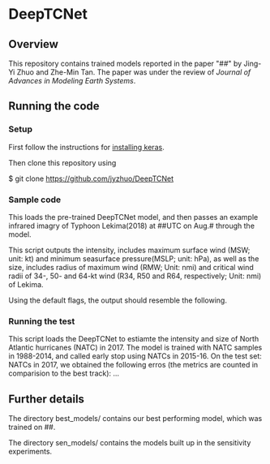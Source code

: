 # DeepTCNet
## Overview
This repository contains trained models reported in the paper "##" by Jing-Yi Zhuo and Zhe-Min Tan. The paper was under the review of *Journal of Advances in Modeling Earth Systems*.

## Running the code
### Setup
First follow the instructions for [installing keras].


[installing keras]:    https://keras.io/#installation/ 

Then clone this repository using 

$ git clone https://github.com/jyzhuo/DeepTCNet

### Sample code
This loads the pre-trained DeepTCNet model, and then passes an example infrared imagry of Typhoon Lekima(2018) at ##UTC on Aug.# through the model.

This script outputs the intensity, includes maximum surface wind (MSW; unit: kt) and minimum seasurface pressure(MSLP; unit: hPa), as well as the size, includes radius of maximum wind (RMW; Unit: nmi) and critical wind radii of 34-, 50- and 64-kt wind (R34, R50 and R64, respectively; Unit: nmi)  of Lekima.

Using the default flags, the output should resemble the following.


### Running the test
This script loads the DeepTCNet to estiamte the intensity and size of North Atlantic hurricanes (NATC) in 2017. The model is trained with NATC samples in 1988-2014, and called early stop using NATCs in 2015-16. On the test set: NATCs in 2017, we obtained the following erros (the metrics are counted in comparision to the best track):
...

## Further details
The directory best_models/ contains our best performing model, which was trained on ##.

The directory sen_models/ contains the models built up in the sensitivity experiments.
